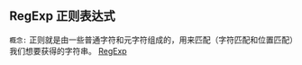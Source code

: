 ## RegExp 正则表达式 

``概念:`` 正则就是由一些普通字符和元字符组成的，用来匹配（字符匹配和位置匹配）我们想要获得的字符串。
[RegExp]("../images/regexp_allshow.jpeg")